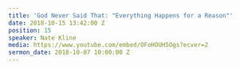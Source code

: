 ```yaml
---
title: 'God Never Said That: "Everything Happens for a Reason"'
date: 2018-10-15 13:42:00 Z
position: 15
speaker: Nate Kline
media: https://www.youtube.com/embed/OFoHOUH5Ogs?ecver=2
sermon_date: 2018-10-07 10:00:00 Z
---
```


